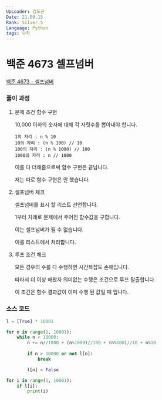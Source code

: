 ```yaml
---
UpLoader: 김도균
Date: 21.09.15
Rank: Silver.5  
Language: Python
tags: 수학
---
```


# 백준 4673 셀프넘버

[백준 4673 - 셀프넘버](https://www.acmicpc.net/problem/4673)  
  

### 풀이 과정  

1. 문제 조건 함수 구현

    10,000 이하의 숫자에 대해 각 자릿수를 뽑아내야 합니다.
    
    ```
    1의 자리 : n % 10
    10의 자리 : (n % 100) // 10
    100의 자리 : (n % 1000) // 100
    1000의 자리 : n // 1000
    ```

    이를 다 더해줌으로써 함수 구현은 끝납니다.
    
    저는 따로 함수 구현은 안 했습니다.

2. 셀프넘버 체크
   
    셀프넘버를 표시 할 리스트 선언합니다.

    1부터 차례로 문제에서 주어진 함수값을 구합니다.

    이는 셀프넘버가 될 수 없습니다.

    이를 리스트에서 처리합니다.

3. 루프 조건 체크

    모든 경우의 수를 다 수행하면 시간복잡도 손해입니다.
    
    따라서 더 이상 해봤자 의미없는 수행은 조건으로 루프 탈출합니다.

    이 조건은 함수 결과값이 이미 수행 된 값일 때 입니다.



### 소스 코드

```py
l = [True] * 10001

for n in range(1, 10001):
    while n < 10000:
        n += n//1000 + (n%1000)//100 + (n%100)//10 + n%10
        
        if n > 10000 or not l[n]:
            break

        l[n] = False

for i in range(1, 10001):
    if l[i]:
        print(i)
```